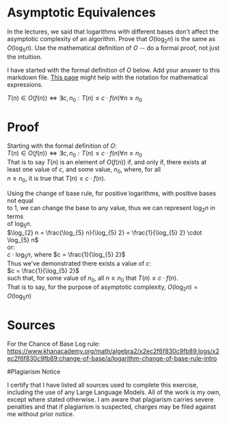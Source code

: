 # Asymptotic Equivalences

In the lectures, we said that logarithms with different bases don't affect the
asymptotic complexity of an algorithm. Prove that $O(\log_{2} n)$ is the same as
$O(\log_{5} n)$. Use the mathematical definition of $O$ -- do a formal proof,
not just the intuition.

I have started with the formal definition of $O$ below. Add your answer to this
markdown file. [This
page](https://docs.github.com/en/get-started/writing-on-github/working-with-advanced-formatting/writing-mathematical-expressions)
might help with the notation for mathematical expressions.

$T(n) \in O(f(n)) \iff \exists c, n_0: T(n) \leq c \cdot f(n) \forall n \geq n_0$  

# Proof  

Starting with the formal definition of $O$:  
$T(n) \in O(f(n)) \iff \exists c, n_0: T(n) \leq c \cdot f(n) \forall n \geq n_0$  
That is to say $T(n)$ is an element of $O(f(n))$ if, and only if, there exists at  
least one value of $c$, and some value, $n_0$, where, for all  
$n \ge n_0$, it is true that $T(n) \le c \cdot f(n)$.  

Using the change of base rule, for positive logarithms, with positive bases not equal  
to 1, we can change the base to any value, thus we can represent $\log_{2} n$ in terms  
of $\log_{5} n$.  
$\log_{2} n = \frac{\log_{5} n}{\log_{5} 2} = \frac{1}{\log_{5} 2} \cdot \log_{5} n$  
or:  
$c \cdot \log_{5} n$, where $c = \frac{1}{\log_{5} 2}$  
Thus we've demonstrated there exists a value of $c$:  
$c = \frac{1}{\log_{5} 2}$  
such that, for some value of $n_0$, all $n \ge n_0$ that $T(n) \le c \cdot f(n)$.  
That is to say, for the purpose of asymptotic complexity, $O(\log_{2} n)=O(\log_{5} n)$  

# Sources

For the Chance of Base Log rule:  
https://www.khanacademy.org/math/algebra2/x2ec2f6f830c9fb89:logs/x2ec2f6f830c9fb89:change-of-base/a/logarithm-change-of-base-rule-intro  

#Plagiarism Notice

I certify that I have listed all sources used to complete this exercise, including the use of any Large Language Models. All of the work is my own, except where stated otherwise. I am aware that plagiarism carries severe penalties and that if plagiarism is suspected, charges may be filed against me without prior notice.
